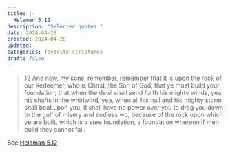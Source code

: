 ```yaml
---
title: |-
  Helaman 5.12
description: "Selected quotes."
date: 2024-04-28
created: 2024-04-28
updated: 
categories: favorite scriptures
draft: false
---
```


> 12 And now, my sons, remember, remember that it is upon the rock of our Redeemer, who is Christ, the Son of God, that ye must build your foundation; that when the devil shall send forth his mighty winds, yea, his shafts in the whirlwind, yea, when all his hail and his mighty storm shall beat upon you, it shall have no power over you to drag you down to the gulf of misery and endless wo, because of the rock upon which ye are built, which is a sure foundation, a foundation whereon if men build they cannot fall.

See [Helaman 5.12](https://www.churchofjesuschrist.org/study/scriptures/bofm/hel/5?id=p12&lang=eng#p12)